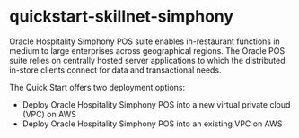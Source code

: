 # quickstart-skillnet-simphony

Oracle Hospitality Simphony POS suite enables in-restaurant functions in medium to large enterprises across geographical regions. The Oracle POS suite relies on centrally hosted server applications to which the distributed in-store clients connect for data and transactional needs.

The Quick Start offers two deployment options:

- Deploy Oracle Hospitality Simphony POS into a new virtual private cloud (VPC) on AWS
- Deploy Oracle Hospitality Simphony POS into an existing VPC on AWS